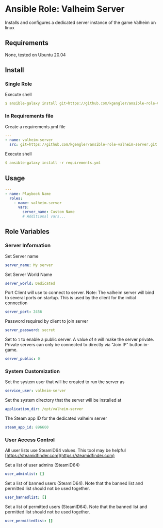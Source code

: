 # Ansible Role: Valheim Server

Installs and configures a dedicated server instance of the game Valheim on linux

## Requirements
None, tested on Ubuntu 20.04

## Install
### Single Role

Execute shell

```yaml
$ ansible-galaxy install git+https://github.com/kgengler/ansible-role-valheim-server.git
```

### In Requirements file
Create a requirements.yml file

```yaml
---
- name: valheim-server
  src: git+https://github.com/kgengler/ansible-role-valheim-server.git
```

Execute shell

```yaml
$ ansible-galaxy install -r requirements.yml
```

## Usage
```yaml
---
- name: Playbook Name
  roles:
    - name: valheim-server
      vars:
        server_name: Custom Name
        # Additional vars...
```

## Role Variables
### Server Information

Set Server name
```yaml
server_name: My server
```

Set Server World Name
```yaml
server_world: Dedicated
```

Port Client will use to connect to server. Note: The valheim server
will bind to several ports on startup. This is used by the client
for the initial connection
```yaml
server_port: 2456
```

Password required by client to join server
```yaml
server_password: secret
```

Set to `1` to enable a public server. A value of `0` will make the server private. Private servers can only
be connected to directly via "Join IP" button in-game.
```yaml
server_public: 0
```

### System Customization
Set the system user that will be created to run the server as
```yaml
service_user: valheim-server
```

Set the system directory that the server will be installed at
```yaml
application_dir: /opt/valheim-server
```

The Steam app ID for the dedicated valheim server
```yaml
steam_app_id: 896660
```

### User Access Control
All user lists use SteamID64 values. This tool may be helpful
[https://steamidfinder.com](https://steamidfinder.com)

Set a list of user admins (SteamID64)
```yaml
user_adminlist: []
```

Set a list of banned users (SteamID64). Note that the banned
list and permitted list should not be used together.
```yaml
user_bannedlist: []
```

Set a list of permitted users (SteamID64). Note that the banned
list and permitted list should not be used together.
```yaml
user_permittedlist: []
```
